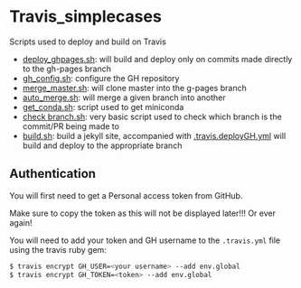# Travis_simplecases


Scripts used to deploy and build on Travis

- [deploy_ghpages.sh](./scripts/deploy_ghpages.sh): will build and deploy only on commits made  directly to the gh-pages branch
- [gh_config.sh](./scripts/gh_config.sh): configure the GH repository
- [merge_master.sh](./scripts/merge_master.sh): will clone master into the g-pages branch
- [auto_merge.sh](./scripts/auto_merge.sh): will merge a given branch into another
- [get_conda.sh](./scripts/get_conda.sh): script used to get miniconda
- [check branch.sh](./scripts/check_branch.sh): very basic script used to check which branch is the commit/PR being made to
- [build.sh](./scripts/build.sh): build a jekyll site, accompanied with [.travis.deployGH.yml](./.travis.deployGH.yaml) will build and deploy to the appropriate branch


## Authentication
You will first need to get a Personal access token from GitHub.

Make sure to copy the token as this will not be displayed later!!! Or ever again!

You will need to add your token and GH username to the `.travis.yml` file using the travis ruby gem:
```bash
$ travis encrypt GH_USER=<your username> --add env.global
$ travis encrypt GH_TOKEN=<token> --add env.global
```
